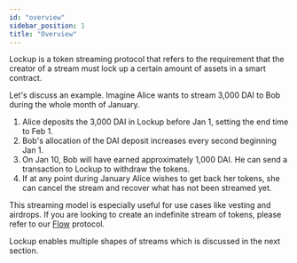 ```yaml
---
id: "overview"
sidebar_position: 1
title: "Overview"
---
```


Lockup is a token streaming protocol that refers to the requirement that the creator of a stream must lock up a certain
amount of assets in a smart contract.

Let's discuss an example. Imagine Alice wants to stream 3,000 DAI to Bob during the whole month of January.

1. Alice deposits the 3,000 DAI in Lockup before Jan 1, setting the end time to Feb 1.
2. Bob's allocation of the DAI deposit increases every second beginning Jan 1.
3. On Jan 10, Bob will have earned approximately 1,000 DAI. He can send a transaction to Lockup to withdraw the tokens.
4. If at any point during January Alice wishes to get back her tokens, she can cancel the stream and recover what has
   not been streamed yet.

This streaming model is especially useful for use cases like vesting and airdrops. If you are looking to create an
indefinite stream of tokens, please refer to our [Flow](../flow/overview) protocol.

Lockup enables multiple shapes of streams which is discussed in the next section.
